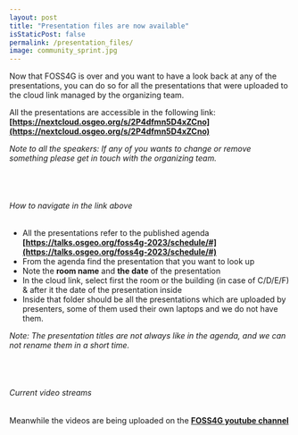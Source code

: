 ```yaml
---
layout: post
title: "Presentation files are now available"
isStaticPost: false
permalink: /presentation_files/
image: community_sprint.jpg
---
```


Now that FOSS4G is over and you want to have a look back at any of the presentations, you can do so for all the presentations that were uploaded to the cloud link managed by the organizing team.

All the presentations are accessible in the following link: **[https://nextcloud.osgeo.org/s/2P4dfmn5D4xZCno](https://nextcloud.osgeo.org/s/2P4dfmn5D4xZCno)**

_Note to all the speakers: If any of you wants to change or remove something please get in touch with the organizing team._

<br><br>

###### How to navigate in the link above

- All the presentations refer to the published agenda **[https://talks.osgeo.org/foss4g-2023/schedule/#](https://talks.osgeo.org/foss4g-2023/schedule/#)**
- From the agenda find the presentation that you want to look up
- Note the **room name** and **the date** of the presentation
- In the cloud link, select first the room or the building (in case of C/D/E/F) & after it the date of the presentation inside
- Inside that folder should be all the presentations which are uploaded by presenters, some of them used their own laptops and we do not have them.

_Note: The presentation titles are not always like in the agenda, and we can not rename them in a short time._

<br><br>

###### Current video streams

Meanwhile the videos are being uploaded on the **[FOSS4G youtube channel](https://www.youtube.com/@FOSS4G)**
